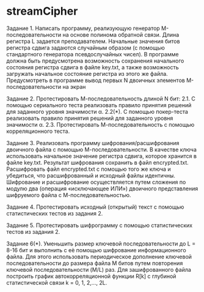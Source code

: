 # streamCipher
Задание 1. Написать программу, реализующую генератор M-последовательности на основе полинома обратной связи. Длина регистра L задается преподавателем. Начальные значения битов регистра сдвига задаются случайным образом (с помощью стандартного генератора псевдослучайных чисел). В программе должна быть предусмотрена возможность сохранения начального состояния регистра сдвига в файле key.txt, а также возможность загружать начальное состояние регистра из этого же файла. Предусмотреть в программе вывод первых N двоичных элементов М-последовательности на экран

Задание 2. Протестировать М-последовательность длиной N бит:
2.1. С помощью сериального теста реализовать правило принятия решений для заданного уровня значимости α.
2.2(*). С помощью покер-теста реализовать правило принятия решений для заданного уровня значимости α.
2.3. Протестировать М-последовательность с помощью корреляционного теста.

Задание 3. Реализовать программу шифрования/расшифрования двоичного файла с помощью М-последовательности. В качестве ключа использовать начальное значение регистра сдвига, которое хранится в файле key.txt. Результат шифрования сохранить в файл encrypted.txt. Расшифровать файл encrypted.txt с помощью того же ключа и убедиться, что расшифрованный и исходный файлы идентичны. Шифрование и расшифрование осуществляется путем сложения по модулю два (операция «исключающее ИЛИ») двоичного 
представления шифруемого файла с М-последовательностью.

Задание 4. Протестировать исходный (открытый) текст с помощью статистических тестов из задания 2.

Задание 5. Протестировать шифрограмму с помощью статистических тестов из задания 2. 

Задание 6(*). Уменьшить размер ключевой последовательности до L = 8-16 бит и выполнить с еѐ помощью шифрование информационного файла. Для этого использовать периодическое дополнение ключевой последовательности до размера файла M битов путем повторения ключевой последовательности (M/L) раз. Для зашифрованного файла построить график автокорреляционной функции R[k] с глубиной статистической связи k = 0, 1, 2,…, 2L.

